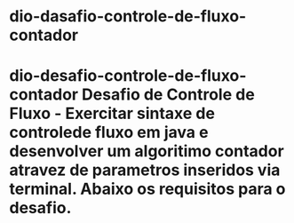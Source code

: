 # dio-dasafio-controle-de-fluxo-contador
# dio-desafio-controle-de-fluxo-contador Desafio de Controle de Fluxo - Exercitar sintaxe de controlede fluxo em java e desenvolver um algoritimo contador atravez de parametros inseridos via terminal. Abaixo os requisitos para o desafio.
